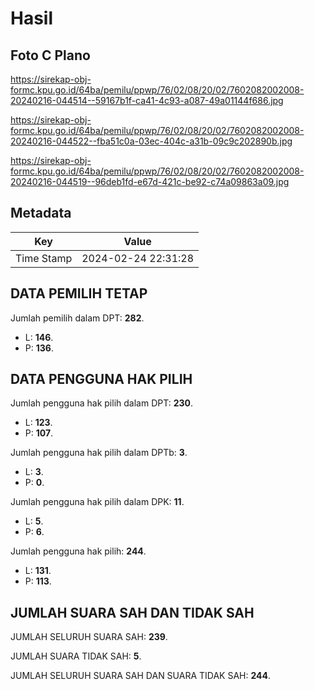 # Hasil

## Foto C Plano

https://sirekap-obj-formc.kpu.go.id/64ba/pemilu/ppwp/76/02/08/20/02/7602082002008-20240216-044514--59167b1f-ca41-4c93-a087-49a01144f686.jpg

https://sirekap-obj-formc.kpu.go.id/64ba/pemilu/ppwp/76/02/08/20/02/7602082002008-20240216-044522--fba51c0a-03ec-404c-a31b-09c9c202890b.jpg

https://sirekap-obj-formc.kpu.go.id/64ba/pemilu/ppwp/76/02/08/20/02/7602082002008-20240216-044519--96deb1fd-e67d-421c-be92-c74a09863a09.jpg


## Metadata

| Key        | Value               |
| ---------- | ------------------- |
| Time Stamp | 2024-02-24 22:31:28 |


## DATA PEMILIH TETAP

Jumlah pemilih dalam DPT: **282**.
 * L: **146**.
 * P: **136**.

## DATA PENGGUNA HAK PILIH

Jumlah pengguna hak pilih dalam DPT: **230**.
 * L: **123**.
 * P: **107**.

Jumlah pengguna hak pilih dalam DPTb: **3**.
 * L: **3**.
 * P: **0**.

Jumlah pengguna hak pilih dalam DPK: **11**.
 * L: **5**.
 * P: **6**.

Jumlah pengguna hak pilih: **244**.
 * L: **131**.
 * P: **113**.

## JUMLAH SUARA SAH DAN TIDAK SAH

JUMLAH SELURUH SUARA SAH: **239**.

JUMLAH SUARA TIDAK SAH: **5**.

JUMLAH SELURUH SUARA SAH DAN SUARA TIDAK SAH: **244**.


